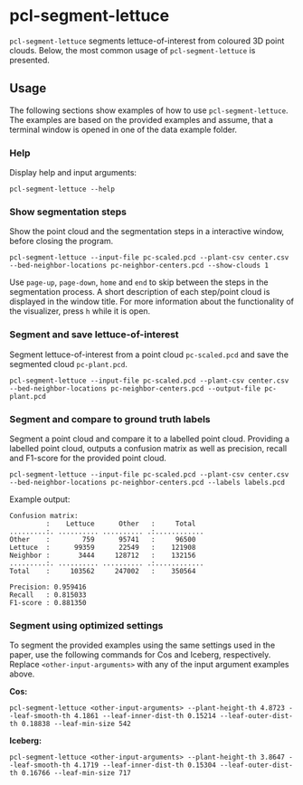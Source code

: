 # pcl-segment-lettuce
`pcl-segment-lettuce` segments lettuce-of-interest from coloured 3D point clouds.
Below, the most common usage of `pcl-segment-lettuce` is presented.

## Usage
The following sections show examples of how to use `pcl-segment-lettuce`. The examples are based on the provided examples and assume, that a terminal window is opened in one of the data example folder.

### Help
Display help and input arguments:
```
pcl-segment-lettuce --help
```

### Show segmentation steps
Show the point cloud and the segmentation steps in a interactive window, before closing the program.

```
pcl-segment-lettuce --input-file pc-scaled.pcd --plant-csv center.csv --bed-neighbor-locations pc-neighbor-centers.pcd --show-clouds 1
```

Use `page-up`, `page-down`, `home` and `end` to skip between the steps in the segmentation process.
A short description of each step/point cloud is displayed in the window title.
For more information about the functionality of the visualizer, press `h` while it is open.

### Segment and save lettuce-of-interest
Segment lettuce-of-interest from a point cloud `pc-scaled.pcd` and save the segmented cloud `pc-plant.pcd`.
```
pcl-segment-lettuce --input-file pc-scaled.pcd --plant-csv center.csv --bed-neighbor-locations pc-neighbor-centers.pcd --output-file pc-plant.pcd
```

### Segment and compare to ground truth labels
Segment a point cloud and compare it to a labelled point cloud.
Providing a labelled point cloud, outputs a confusion matrix as well as precision, recall and F1-score for the provided point cloud.

```
pcl-segment-lettuce --input-file pc-scaled.pcd --plant-csv center.csv --bed-neighbor-locations pc-neighbor-centers.pcd --labels labels.pcd
```

Example output:
```
Confusion matrix:
         :    Lettuce      Other   :     Total 
.........:. .......... .......... .:............
Other    :        759      95741   :     96500 
Lettuce  :      99359      22549   :    121908 
Neighbor :       3444     128712   :    132156 
.........:. .......... .......... .:............
Total    :     103562     247002   :    350564 

Precision: 0.959416
Recall   : 0.815033
F1-score : 0.881350
```

### Segment using optimized settings
To segment the provided examples using the same settings used in the paper, use the following commands for Cos and Iceberg, respectively. Replace `<other-input-arguments>` with any of the input argument examples above.

**Cos:**
```
pcl-segment-lettuce <other-input-arguments> --plant-height-th 4.8723 --leaf-smooth-th 4.1861 --leaf-inner-dist-th 0.15214 --leaf-outer-dist-th 0.18838 --leaf-min-size 542
```

**Iceberg:**
```
pcl-segment-lettuce <other-input-arguments> --plant-height-th 3.8647 --leaf-smooth-th 4.1719 --leaf-inner-dist-th 0.15304 --leaf-outer-dist-th 0.16766 --leaf-min-size 717
```
